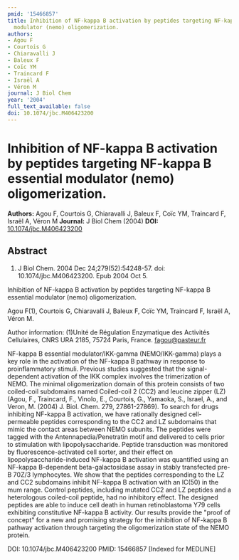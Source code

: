 ```yaml
---
pmid: '15466857'
title: Inhibition of NF-kappa B activation by peptides targeting NF-kappa B essential
  modulator (nemo) oligomerization.
authors:
- Agou F
- Courtois G
- Chiaravalli J
- Baleux F
- Coïc YM
- Traincard F
- Israël A
- Véron M
journal: J Biol Chem
year: '2004'
full_text_available: false
doi: 10.1074/jbc.M406423200
---
```


# Inhibition of NF-kappa B activation by peptides targeting NF-kappa B essential modulator (nemo) oligomerization.
**Authors:** Agou F, Courtois G, Chiaravalli J, Baleux F, Coïc YM, Traincard F, Israël A, Véron M
**Journal:** J Biol Chem (2004)
**DOI:** [10.1074/jbc.M406423200](https://doi.org/10.1074/jbc.M406423200)

## Abstract

1. J Biol Chem. 2004 Dec 24;279(52):54248-57. doi: 10.1074/jbc.M406423200. Epub 
2004 Oct 5.

Inhibition of NF-kappa B activation by peptides targeting NF-kappa B essential 
modulator (nemo) oligomerization.

Agou F(1), Courtois G, Chiaravalli J, Baleux F, Coïc YM, Traincard F, Israël A, 
Véron M.

Author information:
(1)Unité de Régulation Enzymatique des Activités Cellulaires, CNRS URA 2185, 
75724 Paris, France. fagou@pasteur.fr

NF-kappa B essential modulator/IKK-gamma (NEMO/IKK-gamma) plays a key role in 
the activation of the NF-kappa B pathway in response to proinflammatory stimuli. 
Previous studies suggested that the signal-dependent activation of the IKK 
complex involves the trimerization of NEMO. The minimal oligomerization domain 
of this protein consists of two coiled-coil subdomains named Coiled-coil 2 (CC2) 
and leucine zipper (LZ) (Agou, F., Traincard, F., Vinolo, E., Courtois, G., 
Yamaoka, S., Israel, A., and Veron, M. (2004) J. Biol. Chem. 279, 27861-27869). 
To search for drugs inhibiting NF-kappa B activation, we have rationally 
designed cell-permeable peptides corresponding to the CC2 and LZ subdomains that 
mimic the contact areas between NEMO subunits. The peptides were tagged with the 
Antennapedia/Penetratin motif and delivered to cells prior to stimulation with 
lipopolysaccharide. Peptide transduction was monitored by fluorescence-activated 
cell sorter, and their effect on lipopolysaccharide-induced NF-kappa B 
activation was quantified using an NF-kappa B-dependent beta-galactosidase assay 
in stably transfected pre-B 70Z/3 lymphocytes. We show that the peptides 
corresponding to the LZ and CC2 subdomains inhibit NF-kappa B activation with an 
IC(50) in the mum range. Control peptides, including mutated CC2 and LZ peptides 
and a heterologous coiled-coil peptide, had no inhibitory effect. The designed 
peptides are able to induce cell death in human retinoblastoma Y79 cells 
exhibiting constitutive NF-kappa B activity. Our results provide the "proof of 
concept" for a new and promising strategy for the inhibition of NF-kappa B 
pathway activation through targeting the oligomerization state of the NEMO 
protein.

DOI: 10.1074/jbc.M406423200
PMID: 15466857 [Indexed for MEDLINE]
